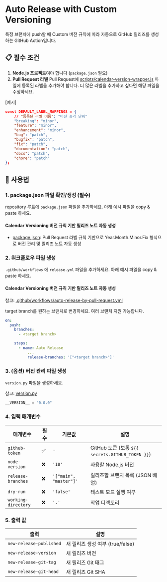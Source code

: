 # Auto Release with Custom Versioning

특정 브랜치에 push할 때 Custom 버전 규칙에 따라 자동으로 GitHub 릴리즈를 생성하는 GitHub Action입니다.

## 📋 필수 조건

1. **Node.js 프로젝트**여야 합니다 (`package.json` 필요)
2. **Pull Request 라벨** Pull Request에 [scripts/calendar-version-wrapper.js](../../scripts/calendar-version-wrapper.js) 파일에 등록된 라벨을 추가해야 합니다. 더 많은 라벨을 추가하고 싶다면 해당 파일을 수정하세요.

[예시]
```json
const DEFAULT_LABEL_MAPPINGS = {
    // "등록된 라벨 이름": "버전 증가 단위"
    "breaking": "minor",
    "feature": "minor",
    "enhancement": "minor",
    "bug": "patch",
    "bugfix": "patch",
    "fix": "patch",
    "documentation": "patch",
    "docs": "patch",
    "chore": "patch"
};
```

## 🔧 사용법

### 1. package.json 파일 확인/생성 (필수)

repository 루트에 `package.json` 파일을 추가하세요. 아래 예시 파일을 copy & paste 하세요.

#### Calendar Versioning 버전 규칙 기반 릴리즈 노트 자동 생성
* [package.json](./package-by-calendar-versioning.json): Pull Request 라벨 규칙 기반으로 Year.Month.Minor.Fix 형식으로 버전 관리 및 릴리즈 노트 자동 생성

### 2. 워크플로우 파일 생성

`.github/workflows` 에 `release.yml` 파일을 추가하세요. 아래 예시 파일을 copy & paste 하세요.

#### Calendar Versioning 버전 규칙 기반 릴리즈 노트 자동 생성
참고: [.github/workflows/auto-release-by-pull-request.yml](../../.github/workflows/auto-release-by-pull-request.yml)

target branch를 원하는 브랜치로 변경하세요. 여러 브랜치 지원 가능합니다.

```yaml
on:
  push:
    branches:
      - <target branch>

    steps:
      - name: Auto Release
          ...
          release-branches: '["<target branch>"]'
```

### 3. (옵션) 버전 관리 파일 생성

`version.py` 파일을 생성하세요.

참고: [version.py](../../version.py)

```python
__VERSION__ = "0.0.0"
```

### 4. 입력 매개변수

| 매개변수 | 필수 | 기본값 | 설명 |
|---------|------|-------|------|
| `github-token` | ✅ | - | GitHub 토큰 (보통 `${{ secrets.GITHUB_TOKEN }}`) |
| `node-version` | ❌ | `'18'` | 사용할 Node.js 버전 |
| `release-branches` | ❌ | `'["main", "master"]'` | 릴리즈할 브랜치 목록 (JSON 배열) |
| `dry-run` | ❌ | `'false'` | 테스트 모드 실행 여부 |
| `working-directory` | ❌ | `'.'` | 작업 디렉토리 |

### 5. 출력 값

| 출력 | 설명 |
|------|------|
| `new-release-published` | 새 릴리즈 생성 여부 (true/false) |
| `new-release-version` | 새 릴리즈 버전 |
| `new-release-git-tag` | 새 릴리즈 Git 태그 |
| `new-release-git-head` | 새 릴리즈 Git SHA |
